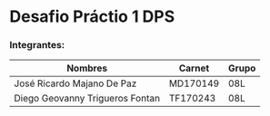 # Desafio Práctio 1 DPS

### Integrantes:

| Nombres                          | Carnet   | Grupo |
| -------------------------------- | -------- | ----- |
| José Ricardo Majano De Paz       | MD170149 | 08L   |
| Diego Geovanny Trigueros Fontan  | TF170243 | 08L   |
